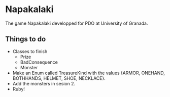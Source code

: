 # Napakalaki

The game Napakalaki developped for PDO at University of Granada.

## Things to do

- Classes to finish
    + Prize
    + BadConsequence
    + Monster
- Make an Enum called TreasureKind with the values {ARMOR, ONEHAND, BOTHHANDS, HELMET, SHOE, NECKLACE}.
- Add the monsters in sesion 2.
- Ruby!